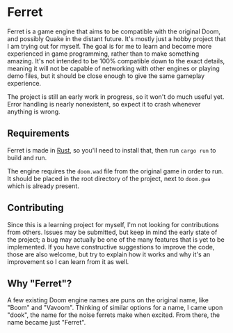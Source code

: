 # Ferret

Ferret is a game engine that aims to be compatible with the original Doom, and possibly Quake in the distant future. It's mostly just a hobby project that I am trying out for myself. The goal is for me to learn and become more experienced in game programming, rather than to make something amazing. It's not intended to be 100% compatible down to the exact details, meaning it will not be capable of networking with other engines or playing demo files, but it should be close enough to give the same gameplay experience.

The project is still an early work in progress, so it won't do much useful yet. Error handling is nearly nonexistent, so expect it to crash whenever anything is wrong.

## Requirements

Ferret is made in [Rust](https://www.rust-lang.org/), so you'll need to install that, then run `cargo run` to build and run.

The engine requires the `doom.wad` file from the original game in order to run. It should be placed in the root directory of the project, next to `doom.gwa` which is already present.

## Contributing

Since this is a learning project for myself, I'm not looking for contributions from others. Issues may be submitted, but keep in mind the early state of the project; a bug may actually be one of the many features that is yet to be implemented. If you have constructive suggestions to improve the code, those are also welcome, but try to explain how it works and why it's an improvement so I can learn from it as well.

## Why "Ferret"?

A few existing Doom engine names are puns on the original name, like "Boom" and "Vavoom". Thinking of similar options for a name, I came upon "dook", the name for the noise ferrets make when excited. From there, the name became just "Ferret".

